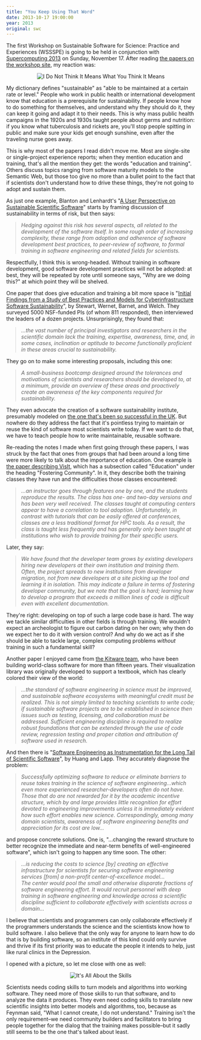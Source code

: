 ```yaml
---
title: "You Keep Using That Word"
date: 2013-10-17 19:00:00
year: 2013
original: swc
---
```

<p>
  The first Workshop on Sustainable Software for Science: Practice and Experiences (WSSSPE)
  is going to be held in conjunction with <a href="http://sc13.supercomputing.org/">Supercomputing 2013</a>
  on Sunday, November 17.
  After reading
  <a href="http://wssspe.researchcomputing.org.uk/contributions/">the papers on the workshop site</a>,
  my reaction was:
</p>
<div align="center">
  <img src="{{'/files/2013/10/inigo.png' | relative_url}}" alt="I Do Not Think It Means What You Think It Means" />
</div>
<p>
  My dictionary defines "sustainable" as
  "able to be maintained at a certain rate or level."
  People who work in public health or international development know that
  education is a prerequisite for sustainability.
  If people know how to do something for themselves,
  and understand why they should do it,
  they can keep it going and adapt it to their needs.
  This is why mass public health campaigns in the 1920s and 1930s
  taught people about germs and nutrition:
  if you know what tuberculosis and rickets are,
  you'll stop people spitting in public
  and make sure your kids get enough sunshine,
  even after the traveling nurse goes away.
</p>
<p>
  This is why most of the papers I read didn't move me.
  Most are single-site or single-project experience reports;
  when they mention education and training,
  that's all the mention they get:
  the words "education and training".
  Others discuss topics ranging from software maturity models to the Semantic Web,
  but those too give no more than a bullet point to the fact that
  if scientists don't understand how to drive these things,
  they're not going to adopt and sustain them.
</p>
<p>
  As just one example,
  Blanton and Lenhardt's
  "<a href="http://dx.doi.org/10.6084/m9.figshare.789028">A User Perspective on Sustainable Scientific Software</a>"
  starts by framing discussion of sustainability in terms of risk,
  but then says:
</p>
<blockquote><em>
  Hedging against this risk has several aspects, all related to the
  development of the software itself. In some rough order of
  increasing complexity, these range from adoption and adherence of
  software development best practices, to peer-review of software, to
  formal training in software engineering and related fields for
  scientists.
</em></blockquote>
<p>
  Respectfully,
  I think this is wrong-headed.
  Without training in software development,
  good software development practices will not be adopted:
  at best,
  they will be repeated by rote until someone says,
  "Why are we doing this?"
  at which point they will be shelved.
</p>
<p>
  One paper that does give education and training a bit more space is
  "<a href="http://arxiv.org/abs/1309.1817">Initial Findings from a Study of Best Practices and Models for Cyberinfrastructure Software Sustainability</a>",
  by Stewart, Wernet, Barnet, and Welch.
  They surveyed 5000 NSF-funded PIs (of whom 811 responded),
  then interviewed the leaders of a dozen projects.
  Unsurprisingly, they found that:
</p>
<blockquote><em>
  …the vast number of principal investigators and researchers in the
  scientific domain lack the training, expertise, awareness, time,
  and, in some cases, inclination or aptitude to become functionally
  proficient in these areas crucial to sustainability.
</em></blockquote>
<p>
  They go on to make some interesting proposals,
  including this one:
</p>
<blockquote><em>
  A small-business bootcamp designed around the tolerances and
  motivations of scientists and researchers should be developed to, at
  a minimum, provide an overview of these areas and proactively create
  an awareness of the key components required for sustainability.
</em></blockquote>
<p>
  They even advocate the creation of a software sustainability institute,
  presumably modeled on <a href="http://www.software.ac.uk/">the one that's been so successful in the UK</a>.
  But nowhere do they address the fact that
  it's pointless trying to maintain or reuse the kind of software most scientists write today.
  If we want to do that,
  we have to teach people how to write maintainable, reusable software.
</p>
<p>
  Re-reading the notes I made when first going through these papers,
  I was struck by the fact that
  ones from groups that had been around a long time
  were more likely to talk about the importance of education.
  One example is <a href="http://arxiv.org/abs/1309.1796">the paper describing VisIt</a>,
  which has a subsection called "Education" under the heading "Fostering Community".
  In it,
  they describe both the training classes they have run
  and the difficulties those classes encountered:
</p>
<blockquote><em>
  …an instructor goes through features one by one, and
  the students reproduce the results. The class has one- and two-day
  versions and has been very well received. The classes taught at
  computing centers appear to have a correlation to tool
  adoption. Unfortunately, in contrast with tutorials that can be
  easily offered at conferences, classes are a less traditional format
  for HPC tools. As a result, the class is taught less frequently and
  has generally only been taught at institutions who wish to provide
  training for their specific users.
</em></blockquote>
<p>
  Later, they say:
</p>
<blockquote><em>
  We have found that the developer team grows by existing developers
  hiring new developers at their own institution and training
  them. Often, the project spreads to new institutions from developer
  migration, not from new developers at a site picking up the tool and
  learning it in isolation. This may indicate a failure in terms of
  fostering developer community, but we note that the goal is hard;
  learning how to develop a program that exceeds a million lines of
  code is difficult even with excellent documentation.
</em></blockquote>
<p>
  They're right:
  developing on top of such a large code base <em>is</em> hard.
  The way we tackle similar difficulties in other fields is through training.
  We wouldn't expect an archeologist to figure out carbon dating on her own;
  why then do we expect her to do it with version control?
  And why do we act as if she should be able to tackle large, complex computing problems
  <em>without</em> training in such a fundamental skill?
</p>
<p>
  Another paper I enjoyed came from
  <a href="http://dx.doi.org/10.6084/m9.figshare.790756">the Kitware team</a>,
  who have been building world-class software for more than fifteen years.
  Their visualization library was originally developed to support a textbook,
  which has clearly colored their view of the world:
</p>
<blockquote><em>
  …the standard of software engineering in science must be improved,
  and sustainable software ecosystems with meaningful credit must be
  realized. This is not simply limited to teaching scientists to write
  code; if sustainable software projects are to be established in
  science then issues such as testing, licensing, and collaboration
  must be addressed. Sufficient engineering discipline is required to
  realize robust foundations that can be extended through the use of
  code review, regression testing and proper citation and attribution
  of software used in research.
</em></blockquote>
<p>
  And then there is
  "<a href="http://dx.doi.org/10.6084/m9.figshare.791560">Software Engineering as Instrumentation for the Long Tail of Scientific Software</a>",
  by Huang and Lapp.
  They accurately diagnose the problem:
</p>
<blockquote><em>
  Successfully
  optimizing software to reduce or eliminate barriers to reuse takes
  training in the science of software engineering…which even more
  experienced researcher-developers often do not have. Those that do
  are not rewarded for it by the academic incentive structure, which
  by and large provides little recognition for effort devoted to
  engineering improvements unless it is immediately evident how such
  effort enables new science. Correspondingly, among many domain
  scientists, awareness of software engineering benefits and
  appreciation for its cost are low…
</em></blockquote>
<p>
  and propose concrete solutions.
  One is, "…changing the reward structure to better recognize the
  immediate and near-term benefits of well-engineered software",
  which isn't going to happen any time soon.
  The other:
</p>
<blockquote><em>
  …is reducing the costs to science [by] creating an
  effective infrastructure for scientists for securing software
  engineering services [from] a non-profit center-of-excellence
  model…
  <br>
  The center would pool the small and otherwise disparate fractions of
  software engineering effort. It would recruit personnel with deep
  training in software engineering and knowledge across a scientific
  discipline sufficient to collaborate effectively with scientists
  across a domain…
</em></blockquote>
<p>
  I believe that scientists and programmers can only collaborate effectively
  if the programmers understands the science
  and the scientists know how to build software.
  I also believe that the only way for anyone to learn how to do that is by building software,
  so an institute of this kind could only survive and thrive
  if its first priority was to educate the people it intends to help,
  just like rural clinics in the Depression.
</p>
<p>
  I opened with a picture,
  so let me close with one as well:
</p>
<div align="center">
  <img src="{{'/files/2013/10/wssspe-cycle.png' | relative_url}}" alt="It's All About the Skills" />
</div>
<p>
  Scientists needs coding skills to turn models and algorithms into working software.
  They need more of those skills to run that software,
  and to analyze the data it produces.
  They even need coding skills to translate new scientific insights into better models and algorithms,
  too,
  because as Feynman said,
  "What I cannot create, I do not understand."
  Training isn't the only requirement–we need community builders and facilitators
  to bring people together for the dialog that the training makes possible–but
  it sadly still seems to be the one that's talked about least.
</p>

